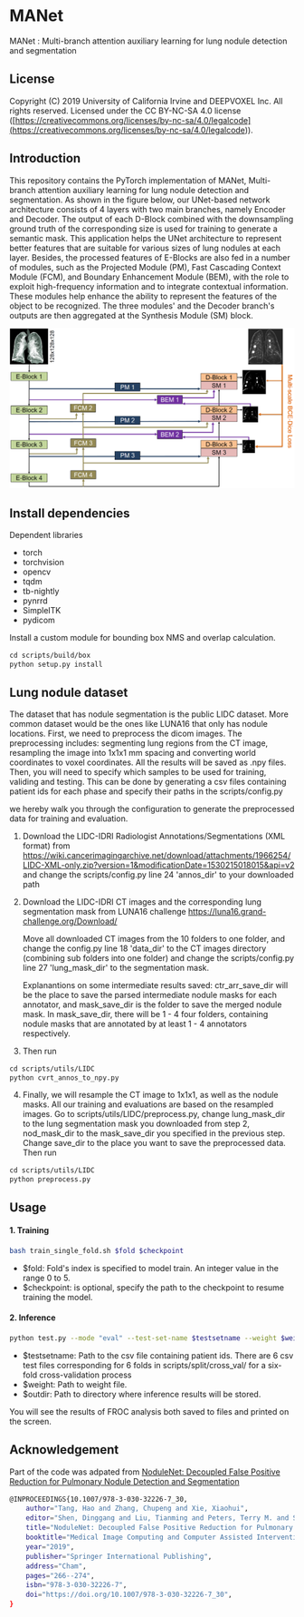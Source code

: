 # MANet
MANet : Multi-branch attention auxiliary learning for lung nodule detection and segmentation

##  License
Copyright (C) 2019 University of California Irvine and DEEPVOXEL Inc. All rights reserved. Licensed under the CC BY-NC-SA 4.0 license ([https://creativecommons.org/licenses/by-nc-sa/4.0/legalcode](<https://creativecommons.org/licenses/by-nc-sa/4.0/legalcode>)).

##  Introduction

This repository contains the PyTorch implementation of MANet, Multi-branch attention auxiliary learning for lung nodule detection and segmentation. 
As shown in the figure below, our UNet-based network architecture consists of 4 layers with two main branches, namely Encoder and Decoder. The output of each D-Block combined with the downsampling ground truth of the corresponding size is used for training to generate a semantic mask. This application helps the UNet architecture to represent better features that are suitable for various sizes of lung nodules at each layer. Besides, the processed features of E-Blocks are also fed in a number of modules, such as the Projected Module (PM), Fast Cascading Context Module (FCM), and Boundary Enhancement Module (BEM), with the role to exploit high-frequency information and to integrate contextual information. These modules help enhance the ability to represent the features of the object to be recognized. The three modules' and the Decoder branch's outputs are then aggregated at the Synthesis Module (SM) block.

![model](figures/model.png)

##  Install dependencies

Dependent libraries
* torch
* torchvision 
* opencv
* tqdm
* tb-nightly
* pynrrd
* SimpleITK
* pydicom

Install a custom module for bounding box NMS and overlap calculation.

```bask
cd scripts/build/box
python setup.py install
```

##  Lung nodule dataset
The dataset that has nodule segmentation is the public LIDC dataset. More common dataset would be the ones like LUNA16 that only has nodule locations. First, we need to preprocess the dicom images. The preprocessing includes: segmenting lung regions from the CT image, resampling the image into 1x1x1 mm spacing and converting world coordinates to voxel coordinates. All the results will be saved as .npy files. Then, you will need to specify which samples to be used for training, validing and testing. This can be done by generating a csv files containing patient ids for each phase and specify their paths in the scripts/config.py 

we hereby walk you through the configuration to generate the preprocessed data for training and evaluation. 
1. Download the LIDC-IDRI Radiologist Annotations/Segmentations (XML format) from https://wiki.cancerimagingarchive.net/download/attachments/1966254/LIDC-XML-only.zip?version=1&modificationDate=1530215018015&api=v2 and change the scripts/config.py line 24 'annos_dir' to your downloaded path

2. Download the LIDC-IDRI CT images and the corresponding lung segmentation mask from LUNA16 challenge https://luna16.grand-challenge.org/Download/

    Move all downloaded CT images from the 10 folders to one folder, and change the config.py line 18 'data_dir' to the CT images directory (combining sub folders into one folder) and change the scripts/config.py line 27 'lung_mask_dir' to the segmentation mask.

    Explanantions on some intermediate results saved: ctr_arr_save_dir will be the place to save the parsed intermediate nodule masks for each annotator, and mask_save_dir is the folder to save the merged nodule mask. In mask_save_dir, there will be 1 - 4 four folders, containing nodule masks that are annotated by at least 1 - 4 annotators respectively.

3. Then run 
```
cd scripts/utils/LIDC
python cvrt_annos_to_npy.py
```

4. Finally, we will resample the CT image to 1x1x1, as well as the nodule masks. All our training and evaluations are based on the resampled images. Go to scripts/utils/LIDC/preprocess.py, change lung_mask_dir to the lung segmentation mask you downloaded from step 2, nod_mask_dir to the mask_save_dir you specified in the previous step. Change save_dir to the place you want to save the preprocessed data. Then run
```
cd scripts/utils/LIDC
python preprocess.py
```

##  Usage

####  1. Training

```bash
bash train_single_fold.sh $fold $checkpoint
```
* $fold: Fold's index is specified to model train. An integer value in the range 0 to 5.
* $checkpoint: is optional, specify the path to the checkpoint to resume training the model.


####  2. Inference

```bash
python test.py --mode "eval" --test-set-name $testsetname --weight $weight --out-dir $outdir
```
* $testsetname: Path to the csv file containing patient ids. There are 6 csv test files corresponding for 6 folds in scripts/split/cross_val/ for a six-fold cross-validation process
* $weight: Path to weight file.
* $outdir: Path to directory where inference results will be stored.

You will see the results of FROC analysis both saved to files and printed on the screen.


##  Acknowledgement

Part of the code was adpated from [NoduleNet: Decoupled False Positive Reduction for Pulmonary Nodule Detection and Segmentation](<https://github.com/uci-cbcl/NoduleNet>)

```bash
@INPROCEEDINGS{10.1007/978-3-030-32226-7_30,
    author="Tang, Hao and Zhang, Chupeng and Xie, Xiaohui",
    editor="Shen, Dinggang and Liu, Tianming and Peters, Terry M. and Staib, Lawrence H. and Essert, Caroline and Zhou, Sean and Yap, Pew-Thian and Khan, Ali",
    title="NoduleNet: Decoupled False Positive Reduction for Pulmonary Nodule Detection and Segmentation",
    booktitle="Medical Image Computing and Computer Assisted Intervention -- MICCAI 2019",
    year="2019",
    publisher="Springer International Publishing",
    address="Cham",
    pages="266--274",
    isbn="978-3-030-32226-7",
    doi="https://doi.org/10.1007/978-3-030-32226-7_30",
}
```
